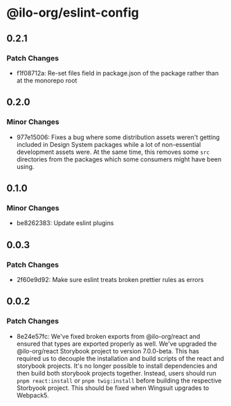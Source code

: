 # @ilo-org/eslint-config

## 0.2.1

### Patch Changes

- f1f08712a: Re-set files field in package.json of the package rather than at the monorepo root

## 0.2.0

### Minor Changes

- 977e15006: Fixes a bug where some distribution assets weren't getting included in Design System packages while a lot of non-essential development assets were. At the same time, this removes some `src` directories from the packages which some consumers might have been using.

## 0.1.0

### Minor Changes

- be8262383: Update eslint plugins

## 0.0.3

### Patch Changes

- 2f60e9d92: Make sure eslint treats broken prettier rules as errors

## 0.0.2

### Patch Changes

- 8e24e57fc: We've fixed broken exports from @ilo-org/react and ensured that types are exported properly as well. We've upgraded the @ilo-org/react Storybook project to version 7.0.0-beta. This has required us to decouple the installation and build scripts of the react and storybook projects. It's no longer possible to install dependencies and then build both storybook projects together. Instead, users should run `pnpm react:install` or `pnpm twig:install` before building the respective Storbyook project. This should be fixed when Wingsuit upgrades to Webpack5.
